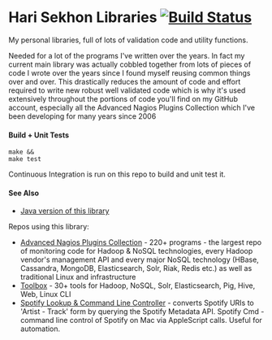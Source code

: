 Hari Sekhon Libraries [![Build Status](https://travis-ci.org/harisekhon/lib.svg?branch=master)](https://travis-ci.org/harisekhon/lib)
=====================

My personal libraries, full of lots of validation code and utility functions.

Needed for a lot of the programs I've written over the years. In fact my current main library was actually cobbled together from lots of pieces of code I wrote over the years since I found myself reusing common things over and over. This drastically reduces the amount of code and effort required to write new robust well validated code which is why it's used extensively throughout the portions of code you'll find on my GitHub account, especially all the Advanced Nagios Plugins Collection which I've been developing for many years since 2006

#### Build + Unit Tests ####

```
make &&
make test
```

Continuous Integration is run on this repo to build and unit test it.

#### See Also ####

* [Java version of this library](https://github.com/harisekhon/lib-java)

Repos using this library:

* [Advanced Nagios Plugins Collection](https://github.com/harisekhon/nagios-plugins) - 220+ programs - the largest repo of monitoring code for Hadoop & NoSQL technologies, every Hadoop vendor's management API and every major NoSQL technology (HBase, Cassandra, MongoDB, Elasticsearch, Solr, Riak, Redis etc.) as well as traditional Linux and infrastructure
* [Toolbox](https://github.com/harisekhon/toolbox) - 30+ tools for Hadoop, NoSQL, Solr, Elasticsearch, Pig, Hive, Web, Linux CLI
* [Spotify Lookup & Command Line Controller](https://github.com/harisekhon/spotify) - converts Spotify URIs to 'Artist - Track' form by querying the Spotify Metadata API. Spotify Cmd - command line control of Spotify on Mac via AppleScript calls. Useful for automation.
